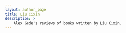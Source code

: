 ```yaml
---
layout: author_page
title: Liu Cixin
description: >
    Alex Gude's reviews of books written by Liu Cixin.
---
```

